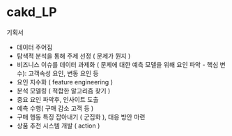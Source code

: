 # cakd_LP

기획서
- 데이터 주어짐
- 탐색적 분석을 통해 주제 선정 ( 문제가 뭔지 )
- 비즈니스 이슈를 데이터 과제화 ( 문제에 대한 예측 모델을 위해 요인 파악 - 핵심 변수): 고객속성 요인, 변동 요인 등
- 요인 지수화 ( feature engineering )
- 분석 모델링 ( 적합한 알고리즘 찾기 )
- 중요 요인 파악후, 인사이트 도출
- 예측 수행( 구매 감소 고객 등 )
- 구매 행동 특징 잡아내기 ( 군집화 ), 대응 방안 마련
- 상품 추천 시스템 개발 ( action )
